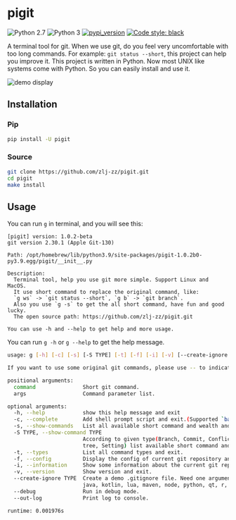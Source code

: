 # pigit

![Python 2.7](https://img.shields.io/badge/Python-v2.7%5E-green?logo=python)
![Python 3](https://img.shields.io/badge/Python-v3%5E-green?logo=python)
[![pypi_version](https://img.shields.io/pypi/v/pigit?label=pypi)](https://pypi.org/project/pigit)
[![Code style: black](https://img.shields.io/badge/code%20style-black-000000.svg)](https://github.com/psf/black)

A terminal tool for git. When we use git, do you feel very uncomfortable with too long commands. For example: `git status --short`, this project can help you improve it. This project is written in Python. Now most UNIX like systems come with Python. So you can easily install and use it.

![demo display](./demo.gif)

## Installation

### Pip

```bash
pip install -U pigit
```

### Source

```bash
git clone https://github.com/zlj-zz/pigit.git
cd pigit
make install
```

## Usage

You can run `g` in terminal, and you will see this:

```
[pigit] version: 1.0.2-beta
git version 2.30.1 (Apple Git-130)

Path: /opt/homebrew/lib/python3.9/site-packages/pigit-1.0.2b0-py3.9.egg/pigit/__init__.py

Description:
  Terminal tool, help you use git more simple. Support Linux and MacOS.
  It use short command to replace the original command, like:
  `g ws` -> `git status --short`, `g b` -> `git branch`.
  Also you use `g -s` to get the all short command, have fun and good lucky.
  The open source path: https://github.com/zlj-zz/pigit.git

You can use -h and --help to get help and more usage.

```

You can run `g -h` or `g --help` to get the help message.

```bash
usage: g [-h] [-c] [-s] [-S TYPE] [-t] [-f] [-i] [-v] [--create-ignore TYPE] [--debug] [--out-log] [command] [args ...]

If you want to use some original git commands, please use -- to indicate.

positional arguments:
  command               Short git command.
  args                  Command parameter list.

optional arguments:
  -h, --help            show this help message and exit
  -c, --complete        Add shell prompt script and exit.(Supported `bash`, `zsh`)
  -s, --show-commands   List all available short command and wealth and exit.
  -S TYPE, --show-command TYPE
                        According to given type(Branch, Commit, Conflict, Fetch, Index, Log, Merge, Push, Remote, Stash, Tag, Working
                        tree, Setting) list available short command and wealth and exit.
  -t, --types           List all command types and exit.
  -f, --config          Display the config of current git repository and exit.
  -i, --information     Show some information about the current git repository.
  -v, --version         Show version and exit.
  --create-ignore TYPE  Create a demo .gitignore file. Need one argument, support: [android, c++, cpp, c, dart, elisp, gitbook, go,
                        java, kotlin, lua, maven, node, python, qt, r, ros, ruby, rust, sass, swift, unity]
  --debug               Run in debug mode.
  --out-log             Print log to console.

runtime: 0.001976s
```
